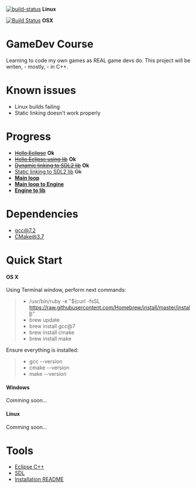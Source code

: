 [![build-status](https://img.shields.io/bitbucket/pipelines/atlassian/adf-builder-javascript/task/SECO-2168.svg)](https://bitbucket.org/GroznyBear/gamedev/addon/pipelines/home) **Linux**

[![Build Status](https://travis-ci.org/groznybear/gamedev.svg?branch=master)](https://travis-ci.org/groznybear/gamedev) **OSX**
 

# GameDev Course
Learning to code my own games as REAL game devs do.
This project will be writen, - mostly, - in C++.
# Known issues
- Linux builds failing
- Static linking doesn't work properly

# Progress
- [~~Hello Eclipse~~](https://bitbucket.org/GroznyBear/gamedev/src/cebd835f970e7c30167e81f48bcab090d7076c60/experiments/01_01_eclipse/?at=master) **Ok**
- [~~Hello Eclipse using lib~~](https://bitbucket.org/GroznyBear/gamedev/src/cebd835f970e7c30167e81f48bcab090d7076c60/experiments/01_02_make_lib/?at=master) **Ok**
- [~~Dynamic linking to SDL2 lib~~](https://bitbucket.org/GroznyBear/gamedev/src/cebd835f970e7c30167e81f48bcab090d7076c60/experiments/02_01_sdl_dynamic/?at=master) **Ok**
- [Static linking to SDL2 lib](https://bitbucket.org/GroznyBear/gamedev/src/cebd835f970e7c30167e81f48bcab090d7076c60/experiments/02_02_sdl_static/?at=master) ~~Ok~~
- [**Main loop**](https://bitbucket.org/GroznyBear/gamedev/src/cebd835f970e7c30167e81f48bcab090d7076c60/experiments/03_01_main_loop/?at=master)
- [**Main loop to Engine**](https://bitbucket.org/GroznyBear/gamedev/src/cebd835f970e7c30167e81f48bcab090d7076c60/experiments/03_02_main_loop_to_engine/?at=master)
- [**Engine to lib**](https://bitbucket.org/GroznyBear/gamedev/src/cebd835f970e7c30167e81f48bcab090d7076c60/experiments/03_03_engine_to_lib/?at=master)

# Dependencies
- gcc@7.2
- CMake@3.7

# Quick Start
#### OS X

Using Terminal window, perform next commands:
>	- /usr/bin/ruby -e "$(curl -fsSL https://raw.githubusercontent.com/Homebrew/install/master/install)"
>	- brew update
>	- brew install gcc@7
>	- brew install cmake
>	- brew install make

Ensure everything is installed:
>	- gcc --version
>	- cmake --version
>	- make --version

#### Windows
Comming soon...

#### Linux
Comming soon...

# Tools
- [Eclipse C++](http://www.eclipse.org/downloads/)
- [SDL](https://www.libsdl.org/)
- [Installation README](https://bitbucket.org/GroznyBear/gamedev/src//tools/?at=master)
